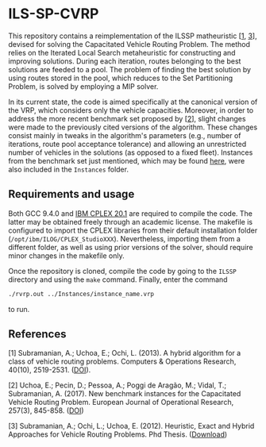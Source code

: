 # ILS-SP-CVRP
This repository contains a reimplementation of the ILSSP matheuristic [[1](#1), [3](#3)], devised for solving the Capacitated Vehicle Routing Problem. The method relies on the Iterated Local Search metaheuristic for constructing and improving solutions. During each iteration, routes belonging to the best solutions are feeded to a pool. The problem of finding the best solution by using routes stored in the pool, which reduces to the Set Partitioning Problem, is solved by employing a MIP solver.

In its current state, the code is aimed specifically at the canonical version of the VRP, which considers only the vehicle capacities. Moreover, in order to address the more recent benchmark set proposed by [[2](#2)], slight changes were made to the previously cited versions of the algorithm. These changes consist mainly in tweaks in the algorithm's parameters (e.g., number of iterations, route pool acceptance tolerance) and allowing an unrestricted number of vehicles in the solutions (as opposed to a fixed fleet). Instances from the benchmark set just mentioned, which may be found [here](http://vrp.galgos.inf.puc-rio.br/index.php/en/), were also included in the `Instances` folder.

## Requirements and usage

Both GCC 9.4.0 and [IBM CPLEX 20.1](https://www.ibm.com/products/ilog-cplex-optimization-studio) are required to compile the code. The latter may be obtained freely through an academic license. The makefile is configured to import the CPLEX libraries from their default installation folder (`/opt/ibm/ILOG/CPLEX_StudioXXX`). Nevertheless, importing them from a different folder, as well as using prior versions of the solver, should require minor changes in the makefile only.

Once the repository is cloned, compile the code by going to the `ILSSP` directory and using the `make` command. Finally, enter the command
```sh
./rvrp.out ../Instances/instance_name.vrp
```
to run.


## References

<a id="1">[1]</a> Subramanian, A.; Uchoa, E.; Ochi, L. (2013).
A hybrid algorithm for a class of vehicle routing problems. Computers & Operations Research, 40(10), 2519-2531. ([DOI](https://doi.org/10.1016/j.cor.2013.01.013)).

<a id="2">[2]</a> Uchoa, E.; Pecin, D.; Pessoa, A.; Poggi de Aragão, M.; Vidal, T.; Subramanian, A. (2017). New benchmark instances for the Capacitated Vehicle Routing Problem. European Journal of Operational Research, 257(3), 845-858. ([DOI](https://doi.org/10.1016/j.ejor.2016.08.012))

<a id="3">[3]</a> Subramanian, A.; Ochi, L.; Uchoa, E. (2012). Heuristic, Exact and Hybrid Approaches for Vehicle Routing Problems. Phd Thesis. ([Download](http://www.ic.uff.br/PosGraduacao/frontend-tesesdissertacoes/download.php?id=532.pdf&tipo=trabalho))
